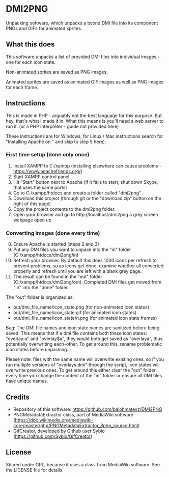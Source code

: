 # DMI2PNG
Unpacking software, which unpacks a byond DMI file into its component PNGs and GIFs for animated sprites.

## What this does

This software unpacks a list of provided DMI files into individual images - one for each icon state. 

Non-animated sprites are saved as PNG images,

Animated sprites are saved as animated GIF images as well as PNG images for each frame.

## Instructions

This is made in PHP - arguably not the best language for this purpose. But hey, that's what I made it in. What this means is you'll need a web server to run it. (or a PHP interpreter - guide not provided here) 

These instructions are for Windows, for Linux / Mac instructions search for "Installing Apache on <OS>" and skip to step 5 here).

### First time setup (done only once)
1. Install XAMPP to C:/xampp (installing elsewhere can cause problems - https://www.apachefriends.org/)
2. Start XAMPP control panel
3. Hit "Start" button next to Apache (if it fails to start, shut down Skype, that uses the same ports)
4. Go to C:/xampp/htdocs and create a folder called "dmi2png"
5. Download this project (through git or the "download zip" button on the right of this page)
6. Copy the project contents to the dmi2png folder.
7. Open your browser and go to http://localhost/dmi2png a grey screen webpage open up

### Converting images (done every time)
8. Ensure Apache is started (steps 2 and 3)
9. Put any DMI files you want to unpack into the "in" folder (C:/xampp/htdocs/dmi2png/in)
10. Refresh your browser. By default this does 1000 icons per refresh to prevent problems, so as icons get done, examine whether all converted properly and refresh until you are left with a blank grey page.
11. The result can be found in the "out" folder (C:/xampp/htdocs/dmi2png/out). Completed DMI files get moved from "in" into the "done" folder.

The "out" folder is organized as: 
* out/dmi_file_name/icon_state.png (for non-animated icon states)
* out/dmi_file_name/icon_state.gif (for animated icon states)
* out/dmi_file_name/icon_state/n.png (for animated icon state frames)

Bug: The DMI file names and icon state names are sanitized before being saved. This means that if a dmi file contains both these icon states: "overlay:a" and "overlay$a", they would both get saved as "overlaya", thus potentially overwriting each-other. To get around this, rename problematic icon states before unpacking. 

Please note: files with the same name will overwrite existing ones. so if you run multiple versions of "overlays.dmi" through the script, icon states will overwrite previous ones. To get around this either clear the "out" folder every time you change the content of the "in" folder or ensure all DMI files have unique names.

## Credits
- Repository of this software: https://github.com/balohmatevz/DMI2PNG
- PNGMetadataExtractor class, part of MediaWiki software (https://doc.wikimedia.org/mediawiki-core/master/php/PNGMetadataExtractor_8php_source.html)
- GifCreator, developed by Github user Sybio (https://github.com/Sybio/GifCreator)

## License

Shared under GPL, because it uses a class from MediaWiki software.
See the LICENSE file for details